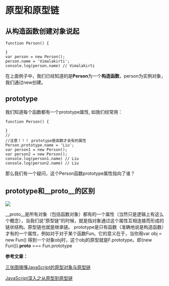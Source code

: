# 原型和原型链

## 从构造函数创建对象说起
```
function Person() {

}
var person = new Person();
person.name = 'Vimalakirti';
console.log(person.name) // Vimalakirti
```
在上面例子中，我们已经知道的是**Person**为一个**构造函数**，person为实例对象，我们通过new创建。

## prototype
我们知道每个函数都有一个prototype属性,
如我们经常用：
```
function Person() {

}
// 
//注意！！！ prototype是函数才会有的属性
Person.prototype.name = 'Liu';
var person1 = new Person();
var person2 = new Person();
console.log(person1.name) // Liu
console.log(person2.name) // Liu
```
那么我们有一个疑问，这个Person函数prototype属性指向了谁？






## prototype和__proto__的区别

![](https://i.loli.net/2019/07/24/5d37408c8054578683.png)

__proto__是所有对象（包括函数对象）都有的一个属性（当然只是逻辑上有这么个概念），当我们说“原型链”的时候，就是指对象通过这个属性互相连接而形成的链状结构。原型链也就是继承链。
prototype是只有函数（准确地说是构造函数）才有的一个属性，例如对于对于某个函数Fun。它的意义在于，当你用var obj = new Fun() 得到一个对象obj时，这个obj的原型就是F.prototype。即(new Fun()).__proto__ === Fun.prototype




**参考文章：**

[三张图搞懂JavaScript的原型对象与原型链](https://juejin.im/post/5835853f570c35005e413b19)

[JavaScript深入之从原型到原型链](https://segmentfault.com/a/1190000008959943)